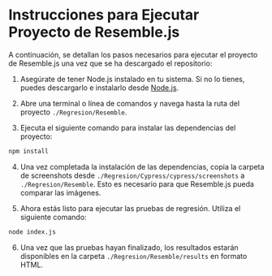 # Instrucciones para Ejecutar Proyecto de Resemble.js

A continuación, se detallan los pasos necesarios para ejecutar el proyecto de Resemble.js una vez que se ha descargado el repositorio:

1. Asegúrate de tener Node.js instalado en tu sistema. Si no lo tienes, puedes descargarlo e instalarlo desde [Node.js](https://nodejs.org/).

2. Abre una terminal o línea de comandos y navega hasta la ruta del proyecto `./Regresion/Resemble`.

3. Ejecuta el siguiente comando para instalar las dependencias del proyecto:

```bash
npm install
```

4. Una vez completada la instalación de las dependencias, copia la carpeta de screenshots desde `./Regresion/Cypress/cypress/screenshots` a `./Regresion/Resemble`. Esto es necesario para que Resemble.js pueda comparar las imágenes.

5. Ahora estás listo para ejecutar las pruebas de regresión. Utiliza el siguiente comando:

```bash
node index.js
```

6. Una vez que las pruebas hayan finalizado, los resultados estarán disponibles en la carpeta `./Regresion/Resemble/results` en formato HTML.